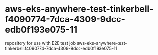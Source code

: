 # aws-eks-anywhere-test-tinkerbell-f4090774-7dca-4309-9dcc-edb0f193e075-11
repository for use with E2E test job aws-eks-anywhere-test-tinkerbell:f4090774-7dca-4309-9dcc-edb0f193e075-11
